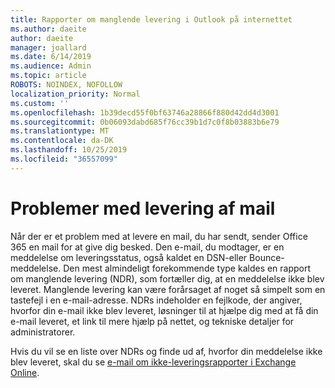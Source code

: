 ```yaml
---
title: Rapporter om manglende levering i Outlook på internettet
ms.author: daeite
author: daeite
manager: joallard
ms.date: 6/14/2019
ms.audience: Admin
ms.topic: article
ROBOTS: NOINDEX, NOFOLLOW
localization_priority: Normal
ms.custom: ''
ms.openlocfilehash: 1b39decd55f0bf63746a28866f880d42dd4d3001
ms.sourcegitcommit: 0b06093dabd685f76cc39b1d7c0f8b03883b6e79
ms.translationtype: MT
ms.contentlocale: da-DK
ms.lasthandoff: 10/25/2019
ms.locfileid: "36557099"
---
```

# <a name="issues-with-email-delivery"></a>Problemer med levering af mail

Når der er et problem med at levere en mail, du har sendt, sender Office 365 en mail for at give dig besked. Den e-mail, du modtager, er en meddelelse om leveringsstatus, også kaldet en DSN-eller Bounce-meddelelse. Den mest almindeligt forekommende type kaldes en rapport om manglende levering (NDR), som fortæller dig, at en meddelelse ikke blev leveret. Manglende levering kan være forårsaget af noget så simpelt som en tastefejl i en e-mail-adresse. NDRs indeholder en fejlkode, der angiver, hvorfor din e-mail ikke blev leveret, løsninger til at hjælpe dig med at få din e-mail leveret, et link til mere hjælp på nettet, og tekniske detaljer for administratorer.

Hvis du vil se en liste over NDRs og finde ud af, hvorfor din meddelelse ikke blev leveret, skal du se [e-mail om ikke-leveringsrapporter i Exchange Online](https://docs.microsoft.com/exchange/mail-flow-best-practices/non-delivery-reports-in-exchange-online/non-delivery-reports-in-exchange-online).